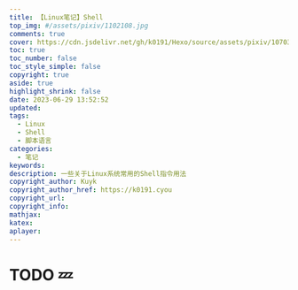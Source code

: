 ```yaml
---
title: 【Linux笔记】Shell
top_img: #/assets/pixiv/1102108.jpg
comments: true
cover: https://cdn.jsdelivr.net/gh/k0191/Hexo/source/assets/pixiv/107031377_p0.jpg
toc: true
toc_number: false
toc_style_simple: false
copyright: true
aside: true
highlight_shrink: false
date: 2023-06-29 13:52:52
updated:
tags:
  - Linux
  - Shell
  - 脚本语言
categories:
  - 笔记
keywords:
description: 一些关于Linux系统常用的Shell指令用法
copyright_author: Kuyk
copyright_author_href: https://k0191.cyou
copyright_url:
copyright_info:
mathjax:
katex:
aplayer:
---
```


# TODO 💤
